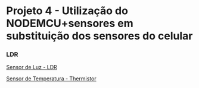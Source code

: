 # Projeto 4 - Utilização do NODEMCU+sensores em substituição dos sensores do celular
### LDR 

[Sensor de Luz - LDR](ldr.md)

[Sensor de Temperatura - Thermistor](thermistor.md)

